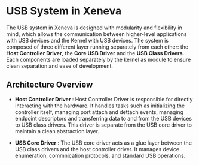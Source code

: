 # USB System in Xeneva

The USB system in Xeneva is designed with modularity and flexibility in mind, which allows the communication between higher-level applications with USB devices and the Kernel with USB devices. The system is composed of three different layer running separately from each other: the __Host Controller Driver__, the __Core USB Driver__ and the __USB Class Drivers__. Each components are loaded separately by the kernel as module to ensure clean separation and ease of development.

## Architecture Overview

- **Host Controller Driver** : Host Controller Driver is responsible for directly interacting with the hardware. It handles tasks such as initializing the controller itself, managing port attach and dettach events, managing endpoint descriptors and transferring data to and from the USB devices to USB class drivers. This driver is separate from the USB core driver to maintain a clean abstraction layer.

- **USB Core Driver** : The USB core driver acts as a glue layer between the USB class drivers and the host controller driver. It manages device enumeration, commnication protocols, and standard USB operations. 
